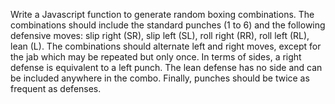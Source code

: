 Write a Javascript function to generate random boxing combinations. The combinations should include the standard punches (1 to 6) and the following defensive moves: slip right (SR), slip left (SL), roll right (RR), roll left (RL), lean (L). The combinations should alternate left and right moves, except for the jab which may be repeated but only once. In terms of sides, a right defense is equivalent to a left punch. The lean defense has no side and can be included anywhere in the combo. Finally, punches should be twice as frequent as defenses.